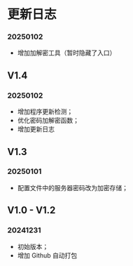 # 更新日志

### 20250102
- 增加加解密工具（暂时隐藏了入口）

## V1.4
### 20250102
- 增加程序更新检测；
- 优化密码加解密函数；
- 增加更新日志

## V1.3
### 20250101
- 配置文件中的服务器密码改为加密存储；

## V1.0 - V1.2
### 20241231
- 初始版本；
- 增加 Github 自动打包